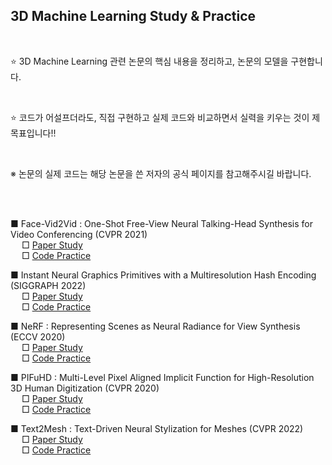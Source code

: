 

##  3D Machine Learning Study & Practice

</br>
  
  :star: 3D Machine Learning 관련 논문의 핵심 내용을 정리하고, 논문의 모델을 구현합니다.  
  
  </br>
  
  :star: 코드가 어설프더라도, 직접 구현하고 실제 코드와 비교하면서 실력을 키우는 것이 제 목표입니다!!  
  
  </br>
   
 ※ 논문의 실제 코드는 해당 논문을 쓴 저자의 공식 페이지를 참고해주시길 바랍니다.

</br>
</br>

■ Face-Vid2Vid : One-Shot Free-View Neural Talking-Head Synthesis for Video Conferencing (CVPR 2021)
</br>
&emsp; □ [Paper Study](/FaceVid2Vid/FaceVid2Vid.md)
</br>
&emsp; □ [Code Practice](/FaceVid2Vid/)
</br>


■ Instant Neural Graphics Primitives with a Multiresolution Hash Encoding (SIGGRAPH 2022) 
</br>
&emsp; □ [Paper Study](/InstantNGP/InstantNGP.md)
</br>
&emsp; □ [Code Practice](/InstantNGP)
</br>


■ NeRF : Representing Scenes as Neural Radiance for View Synthesis (ECCV 2020)
</br>
&emsp;  □ [Paper Study](/NeRF/NeRF.md)
</br>
&emsp; □ [Code Practice](/NeRF/NeRF.ipynb)
</br>


■ PIFuHD : Multi-Level Pixel Aligned Implicit Function for High-Resolution 3D Human Digitization (CVPR 2020)
</br>
&emsp; □ [Paper Study](/PIFuHD/PIFuHD.md)
</br>
&emsp; □ [Code Practice](/PIFuHD/)
</br>

■ Text2Mesh : Text-Driven Neural Stylization for Meshes (CVPR 2022)
</br>
&emsp; □ [Paper Study](/Text2Mesh/Text2Mesh.md)
</br>
&emsp; □ [Code Practice](/Text2Mesh/)
</br>

